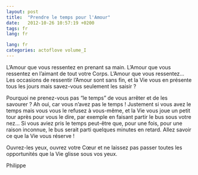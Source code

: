 ```yaml
---
layout: post
title:  "Prendre le temps pour l'Amour"
date:   2012-10-26 10:57:19 +0200
tags: fr
lang: fr

lang: fr
categories: actoflove volume_I
---
```

L’Amour que vous ressentez en prenant sa main. L’Amour que vous ressentez en l’aimant de tout votre Corps. L’Amour que vous ressentez… Les occasions de ressentir l’Amour sont sans fin, et la Vie vous en présente tous les jours mais savez-vous seulement les saisir ?

Pourquoi ne prenez-vous pas “le temps” de vous arrêter et de les savourer ? Ah oui, car vous n’avez pas le temps ! Justement si vous avez le temps mais vous vous le refusez à vous-même, et la Vie vous joue un petit tour après pour vous le dire, par exemple en faisant partir le bus sous votre nez… Si vous aviez pris le temps peut-être que, pour une fois, pour une raison inconnue, le bus serait parti quelques minutes en retard. Allez savoir ce que la Vie vous réserve !

Ouvrez-les yeux, ouvrez votre Cœur et ne laissez pas passer toutes les opportunités que la Vie glisse sous vos yeux.

Philippe

<!-- 
Ce(tte) œuvre est mise à disposition selon les termes de la Licence Creative Commons Attribution - Pas d’Utilisation Commerciale 4.0 International.
-->